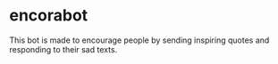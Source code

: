 # encorabot

This bot is made to encourage people by sending inspiring quotes and responding to their sad texts. 
